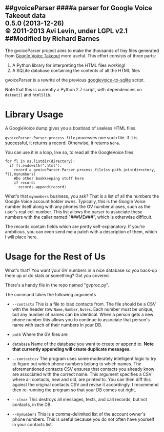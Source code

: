 ##gvoiceParser
####a parser for Google Voice Takeout data<br>0.5.0 (2013-12-26)<br>&copy; 2011-2013 Avi Levin, under LGPL v2.1
##Modified by Richard Barnes
----

The gvoiceParser project aims to make the thousands of tiny files generated from [Google Voice Takeout][1] more useful. This effort consists of three parts:

 1. A Python library for interpreting the HTML files *working!*
 2. A SQLite database containing the contents of all the HTML files

gvoiceParser is a rewrite of the previous [googlevoice-to-sqlite][2] script.

Note that this is currently a Python 2.7 script, with dependencies on `dateutil` and `html5lib`.

Library Usage
=============
A GoogleVoice dump gives you a boatload of useless HTML files.

`gvoiceParser.Parser.process_file` processes one such file. If it is successful,
it returns a record. Otherwise, it returns `None`.

You can use it in a loop, like so, to read all the GoogleVoice files

    for fl in os.listdir(directory):
      if fl.endswith(".html"):
        record = gvoiceParser.Parser.process_file(os.path.join(directory, fl),mynumbers)
        #Do other bookkeeping stuff here
        if record:
          records.append(record)

What's that `mynumbers` business, you ask? That is a list of all the numbers the
Google Voice account holder owns. Typically, this is the Google Voice number
itself along with any phones the GV number aliases, such as the user's real cell
number. This list allows the parser to associate these numbers with the caller
named "###ME###", which is otherwise difficult.

The records contain fields which are pretty self-explanatory. If you're
ambitious, you can even send me a patch with a description of them, which I will
place here.

Usage for the Rest of Us
========================

What's that? You want your GV numbers in a nice database so you back-up them up
or do stats or something? Got you covered.

There's a handy file in the repo named "gvproc.py".

The command takes the following arguments

 * `--contacts` This is a file to load contacts from.
   The file should be a CSV with the header row `Name,Number,Notes`.
   Each number must be unique, but any number of names can be identical.
   When a person gets a new phone number this allows you to continue to
   associate that person's name with each of their numbers in your DB.

 * `path` Where the GV files are

 * `database` Name of the database you want to create or append to.
   **Note that currently appending will create duplicate messages.**

 * `--contactcsv` The program uses some moderately intelligent logic to try to
   figure out which phone numbers belong to which names. The aforementioned
   contacts CSV ensures that contacts you already know are associated with the
   correct name. This argument specifies a CSV where all contacts, new and old,
   are printed to. You can then diff this against the original contacts CSV and
   revise it accordingly. I recommend then re-running the program so that your
   DB comes out right.

 * `--clear` This destroys all messages, texts, and call records, but not
   contacts, in the DB.

 * `--mynumbers` This is a comma-delimited list of the account owner's phone
   numbers. This is useful because you do not often have yourself in your
   contacts list.

  [1]: https://www.google.com/settings/takeout
  [2]: https://code.google.com/p/googlevoice-to-sqlite/
